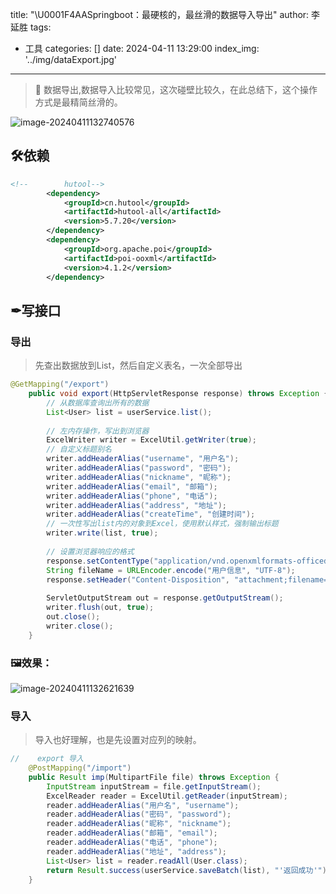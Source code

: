 title: "\U0001F4AASpringboot：最硬核的，最丝滑的数据导入导出"
author: 李延胜
tags:
  - 工具
categories: []
date: 2024-04-11 13:29:00
index_img: '../img/dataExport.jpg'
---
> 🎉 数据导出,数据导入比较常见，这次碰壁比较久，在此总结下，这个操作方式是最精简丝滑的。

![image-20240411132740576](http://liyansheng.top/typora/image-20240411132740576.png)

## 🛠依赖

```xml
<!--		hutool-->
		<dependency>
			<groupId>cn.hutool</groupId>
			<artifactId>hutool-all</artifactId>
			<version>5.7.20</version>
		</dependency>
		<dependency>
			<groupId>org.apache.poi</groupId>
			<artifactId>poi-ooxml</artifactId>
			<version>4.1.2</version>
		</dependency>
```

## ✒写接口

### 导出

> 先查出数据放到List，然后自定义表名，一次全部导出

```java
@GetMapping("/export")
    public void export(HttpServletResponse response) throws Exception {
        // 从数据库查询出所有的数据
        List<User> list = userService.list();
 
        // 左内存操作，写出到浏览器
        ExcelWriter writer = ExcelUtil.getWriter(true);
        // 自定义标题别名
        writer.addHeaderAlias("username", "用户名");
        writer.addHeaderAlias("password", "密码");
        writer.addHeaderAlias("nickname", "昵称");
        writer.addHeaderAlias("email", "邮箱");
        writer.addHeaderAlias("phone", "电话");
        writer.addHeaderAlias("address", "地址");
        writer.addHeaderAlias("createTime", "创建时间");
        // 一次性写出list内的对象到Excel，使用默认样式，强制输出标题
        writer.write(list, true);
 
        // 设置浏览器响应的格式
        response.setContentType("application/vnd.openxmlformats-officedocument.spreadsheetml.sheet;charset=utf-8");
        String fileName = URLEncoder.encode("用户信息", "UTF-8");
        response.setHeader("Content-Disposition", "attachment;filename=" + fileName + ".xlsx");
 
        ServletOutputStream out = response.getOutputStream();
        writer.flush(out, true);
        out.close();
        writer.close();
    }
```

### 🖼效果：

![image-20240411132621639](http://liyansheng.top/typora/image-20240411132621639.png)

### 导入

> 导入也好理解，也是先设置对应列的映射。

```java
//    export 导入
    @PostMapping("/import")
    public Result imp(MultipartFile file) throws Exception {
        InputStream inputStream = file.getInputStream();
        ExcelReader reader = ExcelUtil.getReader(inputStream);
        reader.addHeaderAlias("用户名", "username");
        reader.addHeaderAlias("密码", "password");
        reader.addHeaderAlias("昵称", "nickname");
        reader.addHeaderAlias("邮箱", "email");
        reader.addHeaderAlias("电话", "phone");
        reader.addHeaderAlias("地址", "address");
        List<User> list = reader.readAll(User.class);
        return Result.success(userService.saveBatch(list), "'返回成功'");
    }
```

